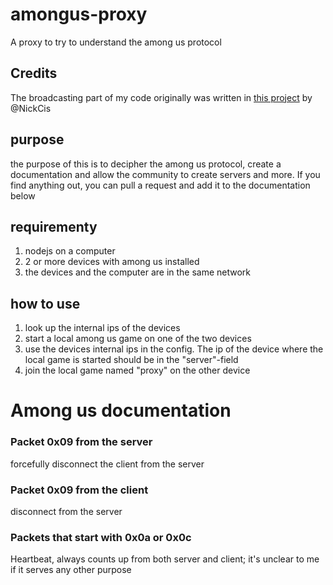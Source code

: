 # amongus-proxy
A proxy to try to understand the among us protocol
## Credits
The broadcasting part of my code originally was written in  [this project](https://github.com/NickCis/among-us-proxy) by @NickCis
## purpose
the purpose of this is to decipher the among us protocol, create a documentation and allow the community to create servers and more. If you find anything out, you can pull a request and add it to the documentation below
## requirementy
1. nodejs on a computer
2. 2 or more devices with among us installed
3. the devices and the computer are in the same network
## how to use
1. look up the internal ips of the devices
2. start a local among us game on one of the two devices
3. use the devices internal ips in the config. The ip of the device where the local game is started should be in the "server"-field
4. join the local game named "proxy" on the other device
# Among us documentation
### Packet 0x09 from the server
forcefully disconnect the client from the server
### Packet 0x09 from the client
disconnect from the server
### Packets that start with 0x0a or 0x0c
Heartbeat, always counts up from both server and client; it's unclear to me if it serves any other purpose
